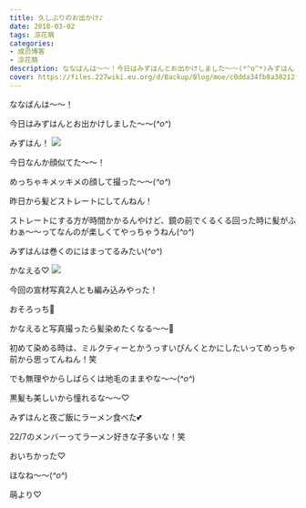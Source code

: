 ```yaml
---
title: 久しぶりのお出かけ♪
date: 2018-03-02
tags: 涼花萌
categories: 
- 成员博客
- 涼花萌
description: ななばんは～～！今日はみずはんとお出かけしました～～(*^o^*)みずはん！今日なんか顔似てた～～！めっちゃキメッキメの顔して撮った～～(*^o^...
cover: https://files.227wiki.eu.org/d/Backup/Blog/moe/c0dda34fb8a38212f0ecd24de64ae.jpg 
---
```








ななばんは～～！




今日はみずはんとお出かけしました～～(*^o^*)





みずはん！
![](https://files.227wiki.eu.org/d/Backup/Blog/moe/c0dda34fb8a38212f0ecd24de64ae.jpg)








今日なんか顔似てた～～！




めっちゃキメッキメの顔して撮った～～(*^o^*)








昨日から髪どストレートにしてんねん！


ストレートにする方が時間かかるんやけど、鏡の前でくるくる回った時に髪がふわぁ〜〜ってなんのが楽しくてやっちゃうねん(*^o^*)






みずはんは巻くのにはまってるみたい(*^o^*)

















かなえる♡
![](https://files.227wiki.eu.org/d/Backup/Blog/moe/c0dda34fb8a38212f0ecd24de64ae-01.jpg)







今回の宣材写真2人とも編み込みやった！


おそろっち🤗









かなえると写真撮ったら髪染めたくなる〜〜🙈







初めて染める時は、ミルクティーとかうっすいぴんくとかにしたいってめっちゃ前から思ってんねん！笑




でも無理やからしばらくは地毛のままやな〜〜(*^o^*)





黒髪も美しいから憧れるな〜〜♡














みずはんと夜ご飯にラーメン食べた💕




22/7のメンバーってラーメン好きな子多いな！笑







おいちかった♡










ほなね〜〜(*^o^*)





萌より♡


